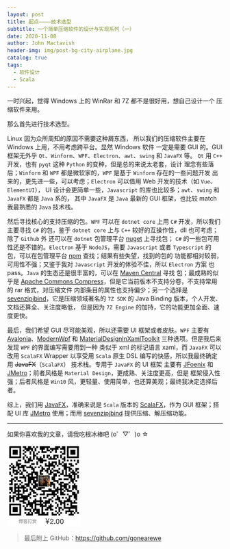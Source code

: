 ```yaml
---
layout: post
title: 起点————技术选型
subtitle: 一个简单压缩软件的设计与实现系列（一）
date: 2020-11-08
author: John Mactavish
header-img: img/post-bg-city-airplane.jpg
catalog: true
tags:
  - 软件设计
  - Scala
---
```


一时兴起，觉得 Windows 上的 WinRar 和 7Z 都不是很好用，想自己设计一个
压缩软件来用。

那么首先进行技术选型。

Linux 因为众所周知的原因不需要这种屑东西，
所以我们的压缩软件主要在 Windows 上用，不用考虑跨平台。显然 Windows 软件
一定是需要 GUI 的。GUI 框架无外乎 `Qt`、`Winform`、`WPF`、`Electron`、`awt`、`swing` 和 `JavaFX` 等。
`Qt` 用 `C++` 开发，也有 `pyqt` 这种 `Python` 的变种，但是总的来说太老套，设计
理念有些落后；`Winform` 和 `WPF` 都是微软家的，`WPF` 是基于 `Winform` 存在的一些问题开发
出来的，更先进一些，可以考虑；`Electron` 可以借用 Web 开发的技术（如 `Vue`、`ElementUI`），
UI 设计会更简单一些，`Javascript` 的库也比较多；`awt`、`swing` 和 `JavaFX` 都是 `Java` 系的，
其中 `JavaFX` 是 `Java` 最新的 GUI 框架，也比较 match 我最熟悉的 `Java` 技术栈。

然后寻找核心的支持压缩的包。`WPF` 可以在 `dotnet core` 上用 `C#` 开发，所以我们主要寻找
`C#` 的包，鉴于 `dotnet core` 上与 `C++` 较好的互操作性，dll 也可考虑；除了 `Github` 外
还可以在 `dotnet` 包管理平台 [nuget](https://www.nuget.org/) 上寻找包；
`C#` 的一些包可用性还是不错的。`Electron` 基于 `NodeJS`，需要 `Javascript` 或者 `Typescript` 的
包，可以在包管理平台 [npm](https://www.npmjs.com/) 查找；结果有些失望，找到的包的
功能都相对较弱，可用性不强；又鉴于我对 `Javascript` 开发的体验不佳，所以 `Electron` 方案
也 pass。`Java` 的生态还是很丰富的，可以在 [Maven Central](https://search.maven.org/) 寻找
包；最成熟的似乎是 [Apache Commons Compress](https://commons.apache.org/proper/commons-compress/)，但是它当前版本不支持分卷，不支持常用的 rar 格式，对压缩文件
内部条目的属性也支持偏少；另一个选择是 [sevenzipjbind](http://sevenzipjbind.sourceforge.net/)，它是压缩领域著名的 `7Z SDK` 的 Java Binding 版本，个人开发、文档还算全、关注度略低，
但是因为 `7Z Engine` 的加持，它的功能更加全面、速度更快。

最后，我们希望 GUI 尽可能美观，所以还需要 UI 框架或者皮肤。`WPF` 主要有 [Avalonia](https://github.com/AvaloniaUI/Avalonia)、[ModernWpf](https://github.com/Kinnara/ModernWpf) 和 [MaterialDesignInXamlToolkit](https://github.com/MaterialDesignInXAML/MaterialDesignInXamlToolkit) 三种选项。但是我后来发现 `WPF` 的界面编写需要用到一种
类似于 xml 的标记语言 xaml，而 `JavaFX` 可以改用 `ScalaFX` Wrapper 以享受用 `Scala` 原生 DSL 编写的快感，所以我最终确定用 <del>JavaFX</del>（`ScalaFX`） 技术栈。专用于 `JavaFX` 的 UI 框架
主要有 [JFoenix](https://github.com/sshahine/JFoenix) 和 [JMetro](https://github.com/JFXtras/jfxtras-styles)；前者风格是 `Material Design`，更成熟、关注度更高，但是
框架侵入性强；后者风格是 `Win10` 风，更轻量、使用简单，也还算美观；最终我决定选择后者。

综上，我们用 [JavaFX](https://openjfx.io/)，准确来说是 `Scala` 版本的 [ScalaFX](http://www.scalafx.org/)，作为 GUI 框架；搭配 UI 库 [JMetro](https://github.com/JFXtras/jfxtras-styles) 使用；而用 [sevenzipjbind](http://sevenzipjbind.sourceforge.net/) 提供压缩、解压缩功能。

---
如果你喜欢我的文章，请我吃根冰棒吧  (o゜▽゜)o ☆

![contribution](https://github.com/gonearewe/gonearewe.github.io/blob/master/img/contribution.jpg)

> 最后附上 GitHub：<https://github.com/gonearewe>
